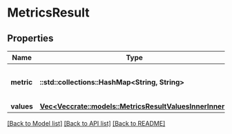 # MetricsResult

## Properties

Name | Type | Description | Notes
------------ | ------------- | ------------- | -------------
**metric** | **::std::collections::HashMap<String, String>** | An object containing the metric labels. | 
**values** | [**Vec<Vec<crate::models::MetricsResultValuesInnerInner>>**](array.md) |  | 

[[Back to Model list]](../README.md#documentation-for-models) [[Back to API list]](../README.md#documentation-for-api-endpoints) [[Back to README]](../README.md)


